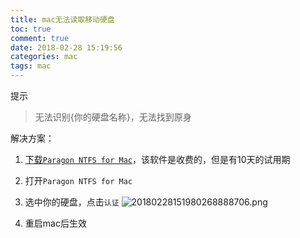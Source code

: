 ```yaml
---
title: mac无法读取移动硬盘
toc: true
comment: true
date: 2018-02-28 15:19:56
categories: mac
tags: mac
---
```



提示 

> 无法识别{你的硬盘名称}，无法找到原身


<!--more-->

解决方案：

1. [下载`Paragon NTFS for Mac`](https://www.paragon-software.com/home/ntfs-mac/)，该软件是收费的，但是有10天的试用期

2. 打开`Paragon NTFS for Mac`

3. 选中你的硬盘，点击`认证`
![20180228151980268888706.png](http://o9xbyqajf.bkt.clouddn.com/20180228151980268888706.png)

4. 重启mac后生效




